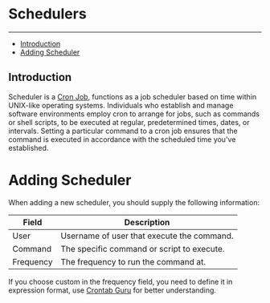 # Schedulers

---

- [Introduction](#introduction)
- [Adding Scheduler](#adding-scheduler)

## Introduction

Scheduler is a [Cron Job](https://en.wikipedia.org/wiki/Cron), functions as a job scheduler based on time within UNIX-like operating systems. 
Individuals who establish and manage software environments employ cron to arrange for jobs, such as commands or shell scripts, to be executed at regular, predetermined times, dates, or intervals.
Setting a particular command to a cron job ensures that the command is executed in accordance with the scheduled time you've established.

# Adding Scheduler

When adding a new scheduler, you should supply the following information:

| Field     | Description                                | 
|-----------|--------------------------------------------|
| User      | Username of user that execute the command. |
| Command   | The specific command or script to execute. | 
| Frequency | The frequency to run the command at.       | 

If you choose custom in the frequency field, you need to define it in expression format, use [Crontab Guru](https://crontab.guru/) for better understanding.